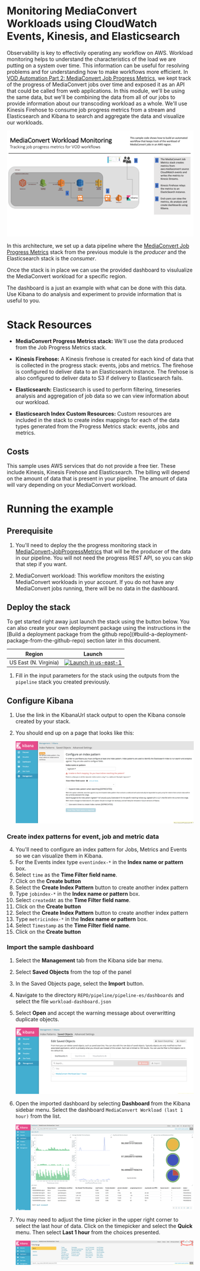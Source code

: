 # Monitoring MediaConvert Workloads using CloudWatch Events, Kinesis, and Elasticsearch

Observability is key to effectivily operating any workflow on AWS.  Workload monitoring helps to understand the characteristics of the load we are putting on a system over time.  This information can be useful for resolving problems and for understanding how to make workflows more efficient.  In [VOD Automation Part 2: MediaConvert Job Progress Metrics](../MediaConvert-JobProgressMetrics/README.md), we kept track of the progress of MediaConvert jobs over time and exposed it as an API that could be called from web applications.  In this module, we'll be using the same data, but we'll be combining the data from all of our jobs to provide information about our transcoding workload as a whole. We'll use Kinesis Firehose to consume job progress metrics from a stream and Elasticsearch and Kibana to search and aggregate the data and visualize our workloads.

![FIXME stack](../images/MonitoringSlide.png)


In this architecture, we set up a data pipeline where the [MediaConvert Job Progress Metrics](../MediaConvert-JobProgressMetrics/README.md) stack from the previous module is the _producer_ and the Elasticsearch stack is the _consumer_.

Once the stack is in place we can use the provided dashboard to visulualize the MediaConvert workload for a specific region.

The dashboard is a just an example with what can be done with this data.  Use Kibana to do analysis and experiment to provide information that is useful to you.

# Stack Resources

* **MediaConvert Progress Metrics stack:** We'll use the data produced from the Job Progress Metrics stack.

* **Kinesis Firehose:** A Kinesis firehose is created for each kind of data that is collected in the progress stack: events, jobs and metrics.  The firehose is configured to deliver data to an Elasticsearch instance.  The firehose is also configured to deliver data to S3 if delivery to Elasticsearch fails. 

* **Elasticsearch:** Elasticsearch is used to perform filtering, timeseries analysis and aggregation of job data so we can view information about our workload.  

* **Elasticsearch Index Custom Resources:** Custom resources are included in the stack to create index mappings for each of the data types generated from the Progress Metrics stack: events, jobs and metrics.


## Costs

This sample uses AWS services that do not provide a free tier.  These include Kinesis, Kinesis Firehose and Elasticsearch.  The billing will depend on the amount of data that is present in your pipeline.  The amount of data will vary depending on your MediaConvert workload.

# Running the example

## Prerequisite

1. You'll need to deploy the the progress monitoring stack in [MediaConvert-JobProgressMetrics](../MediaConvert-JobProgressMetrics/README.md) that will be the producer of the data in our pipeline.  You will not need the progress REST API, so you can skip that step if you want.

2. MediaConvert workload: This workflow monitors the existing MediaConvert workloads in your account.  If you do not have any MediaConvert jobs running, there will be no data in the dashboard.

## Deploy the stack 

 To get started right away just launch the stack using the button below.  You can also create your own deployment package using the instructions in the [Build a deployment package from the github repo](#build-a-deployment- package-from-the-github-repo) section later in this document.

Region| Launch
------|-----
US East (N. Virginia) | [![Launch in us-east-1](http://docs.aws.amazon.com/AWSCloudFormation/latest/UserGuide/images/cloudformation-launch-stack-button.png)](https://console.aws.amazon.com/cloudformation/home?region=us-east-1#/stacks/new?stackName=pipeline&templateURL=https://s3.amazonaws.com/elementalrodeo99-us-east-1/pipeline/pipeline-es/pipeline-es.yaml)

1. Fill in the input parameters for the stack using the outputs from the `pipeline` stack you created previously.

## Configure Kibana

1. Use the link in the KibanaUrl stack output to open the Kibana console created by your stack.  

3. You should end up on a page that looks like this:

    ![Kibana](../images/Kibana.png)

### Create index patterns for event, job and metric data

4. You'll need to configure an index pattern for Jobs, Metrics and Events so we can visualize them in Kibana.
5. For the Events index type `eventindex-*` in the **Index name or pattern** box.
6. Select `time` as the **Time Filter field name**.
7. Click on the **Create button**
8. Select the **Create Index Pattern** button to create another index pattern
7. Type `jobindex-*` in the **Index name or pattern** box.
6. Select `createdAt` as the **Time Filter field name**. 
7. Click on the **Create button**
8. Select the **Create Index Pattern** button to create another index pattern
7. Type `metricindex-*` in the **Index name or pattern** box.
6. Select `Timestamp` as the **Time Filter field name**. 
7. Click on the **Create button**

### Import the sample dashboard

1. Select the **Management** tab from the Kibana side bar menu.
2. Select **Saved Objects** from the top of the panel
3. In the Saved Objects page, select the **Import** button.
4. Navigate to the directory `REPO/pipeline/pipeline-es/dashboards` and select the file `workload-dashboard.json`
5. Select **Open** and accept the warning message about overwritting duplicate objects.

    ![kibana saved objects](../images/kibana-saved-objects.png)

6. Open the imported dashboard by selecting **Dashboard** from the Kibana sidebar menu.  Select the dashboard `MediaConvert Workload (last 1 hour)` from the list.

    ![kibana dashboard](../images/kibana-dashboard.png)

7. You may need to adjust the time picker in the upper right corner to select the last hour of data.  Click on the timepicker and select the **Quick** menu.  Then select **Last 1 hour** from the choices presented.

    ![timepicker](../images/kibana-timepicker.png)



